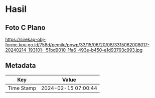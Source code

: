 # Hasil

## Foto C Plano

https://sirekap-obj-formc.kpu.go.id/758d/pemilu/ppwp/33/15/06/20/08/3315062008017-20240214-193101--51bd9010-1fa6-493e-b450-e1d93793c993.jpg


## Metadata

| Key        | Value               |
| ---------- | ------------------- |
| Time Stamp | 2024-02-15 07:00:44 |



